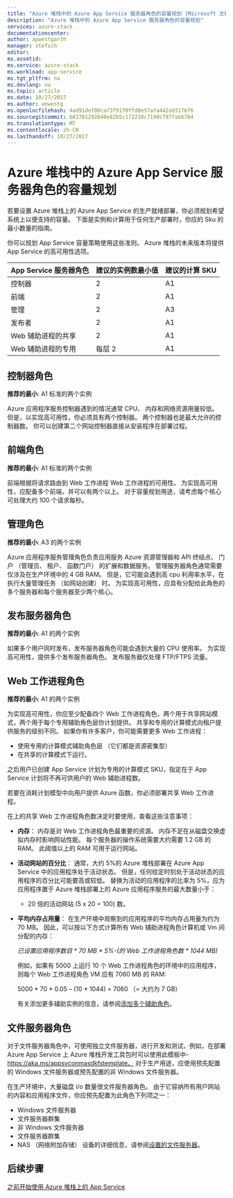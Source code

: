 ```yaml
---
title: "Azure 堆栈中的 Azure App Service 服务器角色的容量规划 |Microsoft 文档"
description: "Azure 堆栈中的 Azure App Service 服务器角色的容量规划"
services: azure-stack
documentationcenter: 
author: apwestgarth
manager: stefsch
editor: 
ms.assetid: 
ms.service: azure-stack
ms.workload: app-service
ms.tgt_pltfrm: na
ms.devlang: na
ms.topic: article
ms.date: 10/27/2017
ms.author: anwestg
ms.openlocfilehash: 4ad91def00ca73f91f0ffd8e57afa442a93176f6
ms.sourcegitcommit: b83781292640e82b5c172210c7190cf97fabb704
ms.translationtype: MT
ms.contentlocale: zh-CN
ms.lasthandoff: 10/27/2017
---
```

# <a name="capacity-planning-for-azure-app-service-server-roles-in-azure-stack"></a>Azure 堆栈中的 Azure App Service 服务器角色的容量规划

若要设置 Azure 堆栈上的 Azure App Service 的生产就绪部署，你必须规划希望系统上以便支持的容量。  下面是实例和计算用于任何生产部署时，你应的 Sku 的最小数量的指南。

你可以规划 App Service 容量策略使用这些准则。 Azure 堆栈的未来版本将提供 App Service 的高可用性选项。

| App Service 服务器角色 | 建议的实例数最小值 | 建议的计算 SKU|
| --- | --- | --- |
| 控制器 | 2 | A1 |
| 前端 | 2 | A1 |
| 管理 | 2 | A3 |
| 发布者 | 2 | A1 |
| Web 辅助进程的共享 | 2 | A1 |
| Web 辅助进程的专用 | 每层 2 | A1 |

## <a name="controller-role"></a>控制器角色

**推荐的最小**: A1 标准的两个实例

Azure 应用程序服务控制器遇到的情况通常 CPU、 内存和网络资源用量较低。 但是，以实现高可用性，你必须具有两个控制器。 两个控制器也是最大允许的控制器数。 你可以创建第二个网站控制器直接从安装程序在部署过程。

## <a name="front-end-role"></a>前端角色

**推荐的最小**: A1 标准的两个实例

前端根据将请求路由到 Web 工作进程 Web 工作进程的可用性。 为实现高可用性，应配备多个前端，并可以有两个以上。 对于容量规划用途，请考虑每个核心可处理大约 100 个请求每秒。

## <a name="management-role"></a>管理角色

**推荐的最小**: A3 的两个实例

Azure 应用程序服务管理角色负责应用服务 Azure 资源管理器和 API 终结点、 门户 （管理员、 租户、 函数门户） 的扩展和数据服务。 管理服务器角色通常需要仅涉及在生产环境中的 4 GB RAM。 但是，它可能会遇到高 cpu 利用率水平，在执行大量管理任务 （如网站创建） 时。 为实现高可用性，应具有分配给此角色的多个服务器和每个服务器至少两个核心。

## <a name="publisher-role"></a>发布服务器角色

**推荐的最小**: A1 的两个实例

如果多个用户同时发布，发布服务器角色可能会遇到大量的 CPU 使用率。 为实现高可用性，提供多个发布服务器角色。  发布服务器仅处理 FTP/FTPS 流量。

## <a name="web-worker-role"></a>Web 工作进程角色

**推荐的最小**: A1 的两个实例

为实现高可用性，你应至少配备四个 Web 工作进程角色，两个用于共享网站模式，两个用于每个专用辅助角色层你计划提供。 共享和专用的计算模式向租户提供服务的级别不同。 如果你有许多客户，你可能需要更多 Web 工作进程：
 - 使用专用的计算模式辅助角色层 （它们都是资源密集型）
 - 在共享的计算模式下运行。

之后用户已创建 App Service 计划为专用的计算模式 SKU，指定在于 App Service 计划将不再可供用户的 Web 辅助进程数。

若要在消耗计划模型中向用户提供 Azure 函数，你必须部署共享 Web 工作进程。

在上的共享 Web 工作进程角色数决定时要使用，查看这些注意事项：

- **内存**： 内存是对 Web 工作进程角色最重要的资源。 内存不足在从磁盘交换虚拟内存时影响网站性能。 每个服务器的操作系统需要大约需要 1.2 GB 的 RAM。 此阈值以上的 RAM 可用于运行网站。
- **活动网站的百分比**： 通常，大约 5%的 Azure 堆栈部署在 Azure App Service 中的应用程序处于活动状态。 但是，任何给定时刻处于活动状态的应用程序的百分比可能要高或较低。 替换为活动的应用程序的比率为 5%，应为应用程序置于 Azure 堆栈部署上的 Azure 应用程序服务的最大数量小于：
    - 20 倍的活动网站 (5 x 20 = 100) 数。
- **平均内存占用量**： 在生产环境中观察到的应用程序的平均内存占用量为约为 70 MB。 因此，可以按以下方式计算所有 Web 辅助进程角色计算机或 Vm 间分配的内存：

    *已设置应用程序数目 * 70 MB * 5%-(的 Web 工作进程角色数 * 1044 MB)*

   例如，如果有 5000 上运行 10 个 Web 工作进程角色的环境中的应用程序，则每个 Web 工作进程角色 VM 应有 7060 MB 的 RAM:

   5000 * 70 * 0.05 – (10 * 1044) = 7060 （= 大约为 7 GB）

   有关添加更多辅助实例的信息，请参阅[添加多个辅助角色](azure-stack-app-service-add-worker-roles.md)。

## <a name="file-server-role"></a>文件服务器角色

对于文件服务器角色中，可使用独立文件服务器，进行开发和测试，例如，在部署 Azure App Service 上 Azure 堆栈开发工具包时可以使用此模板中-https://aka.ms/appsvconmasdkfstemplate。 对于生产用途，应使用预先配置的 Windows 文件服务器或预先配置的非 Windows 文件服务器。

在生产环境中，大量磁盘 i/o 数量很文件服务器角色。 由于它容纳所有用户网站的内容和应用程序文件，你应预先配置为此角色下列项之一：
- Windows 文件服务器
- 文件服务器群集
- 非 Windows 文件服务器
- 文件服务器群集
- NAS （网络附加存储） 设备的详细信息，请参阅[设置的文件服务器](azure-stack-app-service-before-you-get-started.md#prepare-the-file-server)。

## <a name="next-steps"></a>后续步骤

[之前开始使用 Azure 堆栈上的 App Service](azure-stack-app-service-before-you-get-started.md)
